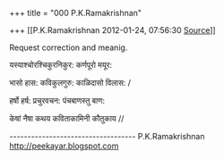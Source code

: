 +++
title = "000 P.K.Ramakrishnan"

+++
[[P.K.Ramakrishnan	2012-01-24, 07:56:30 [Source](https://groups.google.com/g/samskrita/c/o_vbjd89Dt0)]]



Request correction and meanig.

  

यस्याश्चोरश्चिकुरनिकुर: कर्णपूरो मयूर:

भासो हास: कविकुलगुरु: काळिदासो विलास: /

हर्षो हर्ष: प्रचुरवचन: पंचबाणस्तु बाण:

केषां नैषा कथय कविताकामिनी कौतुकाय //



----------------------------------- P.K.Ramakrishnan <http://peekayar.blogspot.com>

